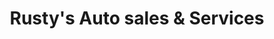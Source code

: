 ---
title: "Rusty's Auto sales & Services"
url: /osceola/rustys-auto-sales-and-services/
shop: car repair
---